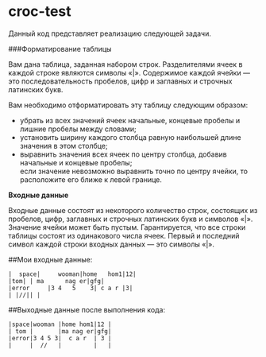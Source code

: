 # croc-test
  Данный код представляет реализацию следующей задачи.
  
###Форматирование таблицы 

Вам дана таблица, заданная набором строк. Разделителями ячеек в каждой строке являются символы «|». Содержимое каждой ячейки — это последовательность пробелов, цифр и заглавных и строчных латинских букв. 

Вам необходимо отформатировать эту таблицу следующим образом: 

- убрать из всех значений ячеек начальные, концевые пробелы и лишние пробелы между словами;  
- установить ширину каждого столбца равную наибольшей длине значения в этом столбце;  
- выравнить значения всех ячеек по центру столбца, добавив начальные и концевые пробелы;   
если значение невозможно выравнить точно по центру ячейки, то расположите его ближе к левой границе.   

**Входные данные**  

Входные данные состоят из некоторого количество строк, состоящих из пробелов, цифр, заглавных и строчных латинских букв и символов «|». Значение ячейки может быть пустым. Гарантируется, что все строки таблицы состоят из одинакового числа ячеек. Первый и последний символ каждой строки входных данных — это символы «|». 

##Мои входные данные:

    |  space|     wooman|home   hom1|12|  
    |tom| | ma      nag er|gfg|  
    |error     |3 4   5    3| c a r |3|  
    | |//|| |  

##Выходные данные после выполнения кода:

    |space|wooman |home hom1|12 |
    | tom |       |ma nag er|gfg|
    |error|3 4 5 3|  c a r  | 3 |
    |     |  //   |         |   |

